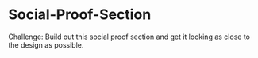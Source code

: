 # Social-Proof-Section
 Challenge: Build out this social proof section and get it looking as close to the design as possible.
